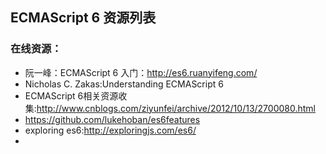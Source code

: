 
## ECMAScript 6 资源列表   

### 在线资源：   
* 阮一峰：ECMAScript 6 入门：http://es6.ruanyifeng.com/   
* Nicholas C. Zakas:Understanding ECMAScript 6   
* ECMAScript 6相关资源收集:http://www.cnblogs.com/ziyunfei/archive/2012/10/13/2700080.html   
* https://github.com/lukehoban/es6features   
* exploring es6:http://exploringjs.com/es6/   
* 